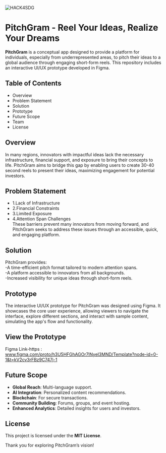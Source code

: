 ![HACK4SDG](https://github.com/user-attachments/assets/8d82b562-e6f1-4941-a316-6a896fcf86da)
# PitchGram - Reel Your Ideas, Realize Your Dreams
**PitchGram** is a conceptual app designed to provide a platform for individuals, especially from underrepresented areas, to pitch their ideas to a global audience through engaging short-form reels. This repository includes an interactive UI/UX prototype developed in Figma.

## Table of Contents
- Overview
- Problem Statement
- Solution
- Prototype
- Future Scope
- Team
- License

## Overview
In many regions, innovators with impactful ideas lack the necessary infrastructure, financial support, and exposure to bring their concepts to life. PitchGram aims to bridge this gap by enabling users to create 30-40 second reels to present their ideas, maximizing engagement for potential investors.

## Problem Statement
- 1.Lack of Infrastructure
- 2.Financial Constraints
- 3.Limited Exposure
- 4.Attention Span Challenges  
These barriers prevent many innovators from moving forward, and PitchGram seeks to address these issues through an accessible, quick, and engaging platform.

## Solution
  PitchGram provides:  
  -A time-efficient pitch format tailored to modern attention spans.  
  -A platform accessible to innovators from all backgrounds.  
  -Increased visibility for unique ideas through short-form reels.  

## Prototype
  The interactive UI/UX prototype for PitchGram was designed using Figma. It showcases the core user experience, allowing viewers to navigate the interface, explore different sections, and interact with sample content, simulating the app's flow and functionality.

## View the Prototype
  Figma Link-https : www.figma.com/proto/h3U5HFGhAGOr7lNyeI3MND/Template?node-id=0-1&t=kV2cv3rFBz9C747j-1
## Future Scope
 - **Global Reach**: Multi-language support.
  - **AI Integration**: Personalized content recommendations.
  - **Blockchain**: For secure transactions.
  - **Community Building**: Forums, groups, and event hosting.
  - **Enhanced Analytics**: Detailed insights for users and investors.

## License
  This project is licensed under the **MIT License**.

Thank you for exploring PitchGram’s vision!
